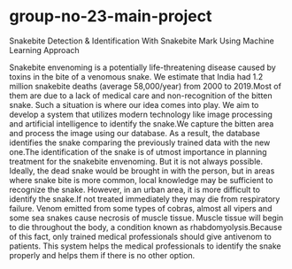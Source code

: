 # group-no-23-main-project
Snakebite  Detection & Identification   With Snakebite Mark Using Machine Learning Approach


Snakebite envenoming is a potentially life-threatening disease caused by toxins in
the bite of a venomous snake. We estimate that India had 1.2 million snakebite
deaths (average 58,000/year) from 2000 to 2019.Most of them are due to a lack of
medical care and non-recognition of the bitten snake. Such a situation is where
our idea comes into play. We aim to develop a system that utilizes modern
technology like image processing and artificial intelligence to identify the
snake.We capture the bitten area and process the image using our database. As a
result, the database identifies the snake comparing the previously trained data
with the new one.The identification of the snake is of utmost importance in
planning treatment for the snakebite envenoming. But it is not always possible.
Ideally, the dead snake would be brought in with the person, but in areas where
snake bite is more common, local knowledge may be sufficient to recognize the
snake. However, in an urban area, it is more difficult to identify the snake.If not
treated immediately they may die from respiratory failure. Venom emitted from
some types of cobras, almost all vipers and some sea snakes cause necrosis of
muscle tissue. Muscle tissue will begin to die throughout the body, a condition
known as rhabdomyolysis.Because of this fact, only trained medical professionals
should give antivenom to patients. This system helps the medical professionals to
identify the snake properly and helps them if there is no other option.
